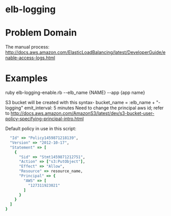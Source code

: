 # elb-logging

# Problem Domain
The manual process: http://docs.aws.amazon.com/ElasticLoadBalancing/latest/DeveloperGuide/enable-access-logs.html

# Examples
ruby elb-logging-enable.rb --elb_name {NAME} --app {app name}

S3 bucket will be created with this syntax- bucket_name = :elb_name + "-logging"
emit_interval: 5 minutes 
Need to change the principal aws id; refer to http://docs.aws.amazon.com/AmazonS3/latest/dev/s3-bucket-user-policy-specifying-principal-intro.html

Default policy in use in this script:

```ruby
  "Id" => "Policy1459871218139",
  "Version" => "2012-10-17",
  "Statement" => [
    {
      "Sid" => "Stmt1459871212751",
      "Action" => ["s3:PutObject"],
      "Effect" => "Allow",
      "Resource" => resource_name,
      "Principal" => {
        "AWS" => [
          "127311923021"
        ]
      }
    }
  ]
}
